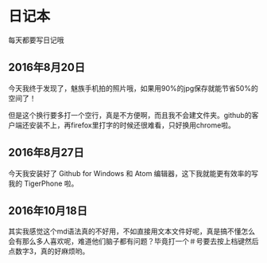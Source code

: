# 日记本

每天都要写日记哦

## 2016年8月20日
今天我终于发现了，魅族手机拍的照片哦，如果用90%的jpg保存就能节省50%的空间了！

但是这个换行要多打一个空行，真是不方便啊，而且我不会建文件夹。github的客户端还安装不上，再firefox里打字的时候还很难看，只好换用chrome啦。

## 2016年8月27日
今天我安装好了 Github for Windows 和 Atom 编辑器，这下我就能更有效率的写我的 TigerPhone 啦。

## 2016年10月18日
其实我感觉这个md语法真的不好用，不如直接用文本文件好呢，真是搞不懂怎么会有那么多人喜欢呢，难道他们脑子都有问题？毕竟打一个＃号要去按上档键然后点数字3，真的好麻烦哟。
